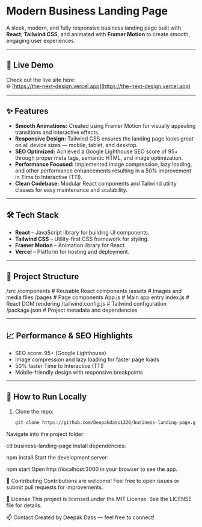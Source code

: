 # Modern Business Landing Page

A sleek, modern, and fully responsive business landing page built with **React**, **Tailwind CSS**, and animated with **Framer Motion** to create smooth, engaging user experiences.

---

## 🚀 Live Demo

Check out the live site here:  
🌐 [https://the-next-design.vercel.app](https://the-next-design.vercel.app)

---

## ✨ Features

- **Smooth Animations:** Created using Framer Motion for visually appealing transitions and interactive effects.
- **Responsive Design:** Tailwind CSS ensures the landing page looks great on all device sizes — mobile, tablet, and desktop.
- **SEO Optimized:** Achieved a Google Lighthouse SEO score of 95+ through proper meta tags, semantic HTML, and image optimization.
- **Performance Focused:** Implemented image compression, lazy loading, and other performance enhancements resulting in a 50% improvement in Time to Interactive (TTI).
- **Clean Codebase:** Modular React components and Tailwind utility classes for easy maintenance and scalability.

---

## 🛠️ Tech Stack

- **React** – JavaScript library for building UI components.
- **Tailwind CSS** – Utility-first CSS framework for styling.
- **Framer Motion** – Animation library for React.
- **Vercel** – Platform for hosting and deployment.

---

## 📂 Project Structure

/src
/components # Reusable React components
/assets # Images and media files
/pages # Page components
App.js # Main app entry
index.js # React DOM rendering
/tailwind.config.js # Tailwind configuration
/package.json # Project metadata and dependencies

---

## 📈 Performance & SEO Highlights

- SEO score: 95+ (Google Lighthouse)
- Image compression and lazy loading for faster page loads
- 50% faster Time to Interactive (TTI)
- Mobile-friendly design with responsive breakpoints

---

## 🔧 How to Run Locally

1. Clone the repo:
   ```bash
   git clone https://github.com/Deepakdass1326/business-landing-page.git
Navigate into the project folder:


cd business-landing-page
Install dependencies:


npm install
Start the development server:


npm start
Open http://localhost:3000 in your browser to see the app.

🤝 Contributing
Contributions are welcome! Feel free to open issues or submit pull requests for improvements.

📄 License
This project is licensed under the MIT License. See the LICENSE file for details.

📫 Contact
Created by Deepak Dass — feel free to connect!

